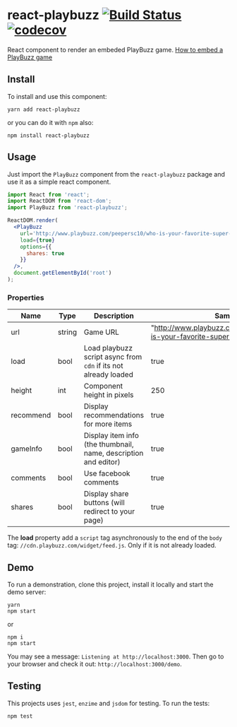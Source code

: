 # react-playbuzz [![Build Status](https://travis-ci.org/arturfelipe/react-playbuzz.svg?branch=master)](https://travis-ci.org/arturfelipe/react-playbuzz) [![codecov](https://codecov.io/gh/arturfelipe/react-playbuzz/branch/master/graph/badge.svg)](https://codecov.io/gh/arturfelipe/react-playbuzz)

React component to render an embeded PlayBuzz game. [How to embed a PlayBuzz game](https://publishers.playbuzz.com/academy/how_to/how-do-i-embed/)

## Install

To install and use this component:

```shell
yarn add react-playbuzz
```

or you can do it with `npm` also:

```shell
npm install react-playbuzz
```

## Usage

Just import the `PlayBuzz` component from the `react-playbuzz` package and use
it as a simple react component.

```jsx
import React from 'react';
import ReactDOM from 'react-dom';
import PlayBuzz from 'react-playbuzz';

ReactDOM.render(
  <PlayBuzz
    url='http://www.playbuzz.com/peepersc10/who-is-your-favorite-super-hero'
    load={true}
    options={{
      shares: true
    }}
  />,
  document.getElementById('root')
);
```

### Properties

| Name      	| Type   	| Description                                                         	| Sample                                                               	| Default 	|
|-----------	|--------	|---------------------------------------------------------------------	|----------------------------------------------------------------------	|---------	|
| url       	| string 	| Game URL                                                            	| "http://www.playbuzz.com/peepersc10/who-is-your-favorite-super-hero" 	| ""      	|
| load      	| bool   	| Load playbuzz script async from `cdn` if its not already loaded     	| true                                                                 	| false   	|
| height    	| int    	| Component height in pixels                                          	| 250                                                                  	| null    	|
| recommend 	| bool   	| Display recommendations for more items                              	| true                                                                 	| false   	|
| gameInfo 	  | bool   	| Display item info (the thumbnail, name, description and editor)     	| true                                                                 	| false   	|
| comments  	| bool   	| Use facebook comments                                               	| true                                                                 	| false   	|
| shares    	| bool   	| Display share buttons (will redirect to your page)                  	| true                                                                 	| false   	|

The __load__ property add a `script` tag asynchronously to the end of the `body`
tag: `//cdn.playbuzz.com/widget/feed.js`. Only if it is not already loaded.

## Demo

To run a demonstration, clone this project, install it locally and start the
demo server:

```shell
yarn
npm start
```

or

```shell
npm i
npm start
```

You may see a message: `Listening at http://localhost:3000`. Then go to your
browser and check it out: `http://localhost:3000/demo`.

## Testing

This projects uses `jest`, `enzime` and `jsdom` for testing. To run the tests:

```shell
npm test
```
